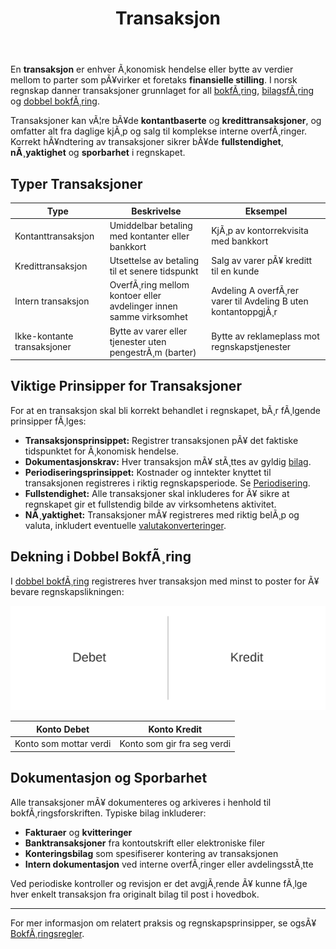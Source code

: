 ﻿---
title: "Transaksjon"
meta_title: "Transaksjon"
meta_description: 'En **transaksjon** er enhver Ã¸konomisk hendelse eller bytte av verdier mellom to parter som pÃ¥virker et foretaks **finansielle stilling**. I norsk regnskap da...'
slug: transaksjon
type: blog
layout: pages/single
---

En **transaksjon** er enhver Ã¸konomisk hendelse eller bytte av verdier mellom to parter som pÃ¥virker et foretaks **finansielle stilling**. I norsk regnskap danner transaksjoner grunnlaget for all [bokfÃ¸ring](/blogs/regnskap/hva-er-bokforing "Hva er BokfÃ¸ring? En Komplett Guide til Norsk BokfÃ¸ringspraksis"), [bilagsfÃ¸ring](/blogs/regnskap/hva-er-bilagsforing "Hva er BilagsfÃ¸ring? Komplett Guide til Bilagsbehandling og Dokumentasjon") og [dobbel bokfÃ¸ring](/blogs/regnskap/hva-er-dobbel-bokforing "Hva er Dobbel bokfÃ¸ring? En Komplett Guide til Dobbelt BokfÃ¸ringssystem").

Transaksjoner kan vÃ¦re bÃ¥de **kontantbaserte** og **kredittransaksjoner**, og omfatter alt fra daglige kjÃ¸p og salg til komplekse interne overfÃ¸ringer. Korrekt hÃ¥ndtering av transaksjoner sikrer bÃ¥de **fullstendighet**, **nÃ¸yaktighet** og **sporbarhet** i regnskapet.

## Typer Transaksjoner

| Type                   | Beskrivelse                                                           | Eksempel                                                |
|------------------------|-----------------------------------------------------------------------|---------------------------------------------------------|
| Kontanttransaksjon     | Umiddelbar betaling med kontanter eller bankkort                      | KjÃ¸p av kontorrekvisita med bankkort                     |
| Kredittransaksjon      | Utsettelse av betaling til et senere tidspunkt                        | Salg av varer pÃ¥ kreditt til en kunde                    |
| Intern transaksjon     | OverfÃ¸ring mellom kontoer eller avdelinger innen samme virksomhet     | Avdeling A overfÃ¸rer varer til Avdeling B uten kontantoppgjÃ¸r |
| Ikke-kontante transaksjoner | Bytte av varer eller tjenester uten pengestrÃ¸m (barter)            | Bytte av reklameplass mot regnskapstjenester             |

## Viktige Prinsipper for Transaksjoner

For at en transaksjon skal bli korrekt behandlet i regnskapet, bÃ¸r fÃ¸lgende prinsipper fÃ¸lges:

* **Transaksjonsprinsippet:** Registrer transaksjonen pÃ¥ det faktiske tidspunktet for Ã¸konomisk hendelse.
* **Dokumentasjonskrav:** Hver transaksjon mÃ¥ stÃ¸ttes av gyldig [bilag](/blogs/regnskap/hva-er-bilag "Hva er Bilag i Regnskap? Komplett Guide til Regnskapsbilag").
* **Periodiseringsprinsippet:** Kostnader og inntekter knyttet til transaksjonen registreres i riktig regnskapsperiode. Se [Periodisering](/blogs/regnskap/hva-er-periodisering "Hva er Periodisering i Regnskap? Komplett Guide til Periodiseringsprinsippet").
* **Fullstendighet:** Alle transaksjoner skal inkluderes for Ã¥ sikre at regnskapet gir et fullstendig bilde av virksomhetens aktivitet.
* **NÃ¸yaktighet:** Transaksjoner mÃ¥ registreres med riktig belÃ¸p og valuta, inkludert eventuelle [valutakonverteringer](/blogs/regnskap/hva-er-betalingsmidler "Hva er Betalingsmidler? Komplett Guide til Valuta og Betalingsmetoder").

## Dekning i Dobbel BokfÃ¸ring

I [dobbel bokfÃ¸ring](/blogs/regnskap/hva-er-dobbel-bokforing "Hva er Dobbel bokfÃ¸ring? En Komplett Guide til Dobbelt BokfÃ¸ringssystem") registreres hver transaksjon med minst to poster for Ã¥ bevare regnskapslikningen:

![Debet og Kredit ved Transaksjon](transaksjon-debet-kredit.svg)

| Konto Debet            | Konto Kredit                                                           |
|------------------------|------------------------------------------------------------------------|
| Konto som mottar verdi | Konto som gir fra seg verdi                                            |

## Dokumentasjon og Sporbarhet

Alle transaksjoner mÃ¥ dokumenteres og arkiveres i henhold til bokfÃ¸ringsforskriften. Typiske bilag inkluderer:

* **Fakturaer** og **kvitteringer**
* **Banktransaksjoner** fra kontoutskrift eller elektroniske filer
* **Konteringsbilag** som spesifiserer kontering av transaksjonen
* **Intern dokumentasjon** ved interne overfÃ¸ringer eller avdelingsstÃ¸tte

Ved periodiske kontroller og revisjon er det avgjÃ¸rende Ã¥ kunne fÃ¸lge hver enkelt transaksjon fra originalt bilag til post i hovedbok.

----

For mer informasjon om relatert praksis og regnskapsprinsipper, se ogsÃ¥ [BokfÃ¸ringsregler](/blogs/regnskap/hva-er-bokforingsregler "BokfÃ¸ringsregler: Norske Lover og Forskrifter for RegnskapsfÃ¸ring").



